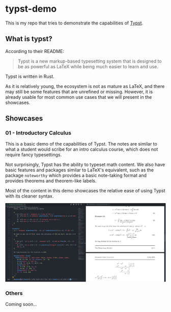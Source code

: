 # typst-demo

This is my repo that tries to demonstrate the capabilities of [Typst](https://github.com/typst/typst).

## What is typst?

According to their README:

> Typst is a new markup-based typesetting system that is designed to be as powerful as LaTeX while being much easier to learn and use.

Typst is written in Rust.

As it is relatively young, the ecosystem is not as mature as LaTeX, and there may still be some features that are unrefined or missing. However, it is already usable for most common use cases that we will present in the showcases.

## Showcases

### 01 - Introductory Calculus

This is a basic demo of the capabilities of Typst. The notes are similar to what a student would scribe for an intro calculus course, which does not require fancy typesettings.

Not surprisingly, Typst has the ability to typeset math content. We also have basic features and packages similar to LaTeX's equivalent, such as the package `noteworthy` which provides a basic note-taking format and provides theorems and theorem-like labels.

Most of the content in this demo showcases the relative ease of using Typst with its cleaner syntax.

![calculus_demo](./screenshots/calculus_demo.png)

### Others

Coming soon...
